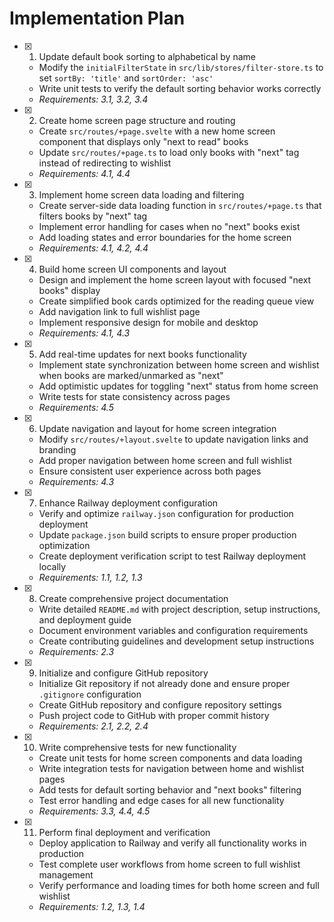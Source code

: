 # Implementation Plan

- [x] 1. Update default book sorting to alphabetical by name
  - Modify the `initialFilterState` in `src/lib/stores/filter-store.ts` to set `sortBy: 'title'` and `sortOrder: 'asc'`
  - Write unit tests to verify the default sorting behavior works correctly
  - _Requirements: 3.1, 3.2, 3.4_

- [x] 2. Create home screen page structure and routing
  - Create `src/routes/+page.svelte` with a new home screen component that displays only "next to read" books
  - Update `src/routes/+page.ts` to load only books with "next" tag instead of redirecting to wishlist
  - _Requirements: 4.1, 4.4_

- [x] 3. Implement home screen data loading and filtering
  - Create server-side data loading function in `src/routes/+page.ts` that filters books by "next" tag
  - Implement error handling for cases when no "next" books exist
  - Add loading states and error boundaries for the home screen
  - _Requirements: 4.1, 4.2, 4.4_

- [x] 4. Build home screen UI components and layout
  - Design and implement the home screen layout with focused "next books" display
  - Create simplified book cards optimized for the reading queue view
  - Add navigation link to full wishlist page
  - Implement responsive design for mobile and desktop
  - _Requirements: 4.1, 4.3_

- [x] 5. Add real-time updates for next books functionality
  - Implement state synchronization between home screen and wishlist when books are marked/unmarked as "next"
  - Add optimistic updates for toggling "next" status from home screen
  - Write tests for state consistency across pages
  - _Requirements: 4.5_

- [x] 6. Update navigation and layout for home screen integration
  - Modify `src/routes/+layout.svelte` to update navigation links and branding
  - Add proper navigation between home screen and full wishlist
  - Ensure consistent user experience across both pages
  - _Requirements: 4.3_

- [x] 7. Enhance Railway deployment configuration
  - Verify and optimize `railway.json` configuration for production deployment
  - Update `package.json` build scripts to ensure proper production optimization
  - Create deployment verification script to test Railway deployment locally
  - _Requirements: 1.1, 1.2, 1.3_

- [x] 8. Create comprehensive project documentation
  - Write detailed `README.md` with project description, setup instructions, and deployment guide
  - Document environment variables and configuration requirements
  - Create contributing guidelines and development setup instructions
  - _Requirements: 2.3_

- [x] 9. Initialize and configure GitHub repository
  - Initialize Git repository if not already done and ensure proper `.gitignore` configuration
  - Create GitHub repository and configure repository settings
  - Push project code to GitHub with proper commit history
  - _Requirements: 2.1, 2.2, 2.4_

- [x] 10. Write comprehensive tests for new functionality
  - Create unit tests for home screen components and data loading
  - Write integration tests for navigation between home and wishlist pages
  - Add tests for default sorting behavior and "next books" filtering
  - Test error handling and edge cases for all new functionality
  - _Requirements: 3.3, 4.4, 4.5_

- [x] 11. Perform final deployment and verification
  - Deploy application to Railway and verify all functionality works in production
  - Test complete user workflows from home screen to full wishlist management
  - Verify performance and loading times for both home screen and full wishlist
  - _Requirements: 1.2, 1.3, 1.4_